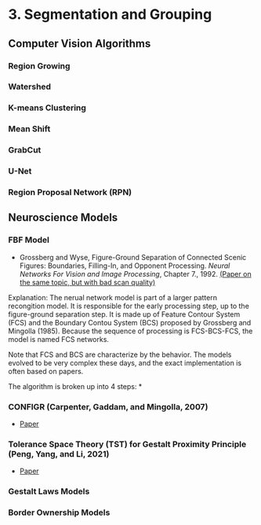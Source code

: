 # 3. Segmentation and Grouping

## Computer Vision Algorithms
### Region Growing
### Watershed
### K-means Clustering
### Mean Shift
### GrabCut
### U-Net
### Region Proposal Network (RPN)

## Neuroscience Models

### FBF Model
* Grossberg and Wyse, Figure-Ground Separation of Connected Scenic Figures: Boundaries, Filling-In, and Opponent Processing. *Neural Networks For Vision and Image Processing*, Chapter 7., 1992. [(Paper on the same topic, but with bad scan quality)](https://sites.bu.edu/steveg/files/2016/06/GroWyse1991NN.pdf)


Explanation:
The nerual network model is part of a larger pattern recongition model. It is responsible for the early processing step, up to the figure-ground separation step. It is made up of Feature Contour System (FCS) and the Boundary Contou System (BCS) proposed by Grossberg and Mingolla (1985). Because the sequence of processing is FCS-BCS-FCS, the model is named FCS networks. 

Note that FCS and BCS are characterize by the behavior. The models evolved to be very complex these days, and the exact implementation is often based on papers.

The algorithm is broken up into 4 steps:
*



### CONFIGR (Carpenter, Gaddam, and Mingolla, 2007)
* [Paper](https://pubmed.ncbi.nlm.nih.gov/18024082/)


### Tolerance Space Theory (TST) for Gestalt Proximity Principle (Peng, Yang, and Li, 2021)
* [Paper](https://jov.arvojournals.org/article.aspx?articleid=2772625)


### Gestalt Laws Models
### Border Ownership Models
